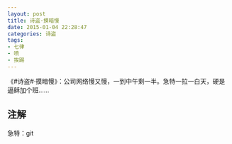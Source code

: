 ```yaml
---
layout: post
title: 诗盗·摸暗慢
date: 2015-01-04 22:28:47
categories: 诗盗
tags:
- 七律
- 喷
- 挨踢
---
```

《#诗盗#·摸暗慢》：公司网络慢又慢，一到中午剩一半。急特一拉一白天，硬是逼稣加个班……

## 注解
急特：git
